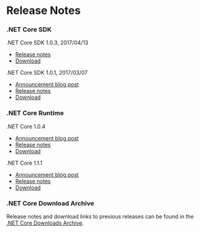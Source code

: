 # Release Notes

### .NET Core SDK

.NET Core SDK 1.0.3, 2017/04/13

* [Release notes](https://github.com/dotnet/cli/releases/tag/v1.0.3)
* [Download](https://github.com/dotnet/core/blob/master/release-notes/download-archives/1.0.3-sdk-download.md)

.NET Core SDK 1.0.1, 2017/03/07

* [Announcement blog post](https://blogs.msdn.microsoft.com/dotnet/2017/03/07/announcing-net-core-tools-1-0/)
* [Release notes](1.0/1.0.1-sdk-release-notes.md)
* [Download](https://github.com/dotnet/core/blob/master/release-notes/download-archives/1.0.4-download.md)


### .NET Core Runtime

.NET Core 1.0.4

* [Announcement blog post](https://blogs.msdn.microsoft.com/dotnet/2017/03/07/announcing-net-core-tools-1-0/)
* [Release notes](1.0/1.0.4.md)
* [Download](https://github.com/dotnet/core/blob/master/release-notes/download-archives/1.0.4-download.md)

.NET Core 1.1.1

* [Announcement blog post](https://blogs.msdn.microsoft.com/dotnet/2017/03/07/announcing-net-core-tools-1-0/)
* [Release notes](1.1/1.1.1.md)
* [Download](https://github.com/dotnet/core/blob/master/release-notes/download-archives/1.1.1-download.md)

### .NET Core Download Archive

Release notes and download links to previous releases can be found in the [.NET Core Downloads Archive](download-archive.md).

